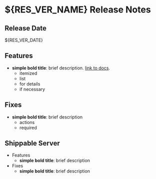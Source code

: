 # ${RES_VER_NAME} Release Notes

## Release Date
${RES_VER_DATE}

## Features
  - **simple bold title**: brief description. [link to docs](#).
      - itemized
      - list
      - for details
      - if necessary

## Fixes
  - **simple bold title**: brief description
      - actions
      - required

## Shippable Server

  - Features
      - **simple bold title**: brief description
  - Fixes
      - **simple bold title**: brief description
